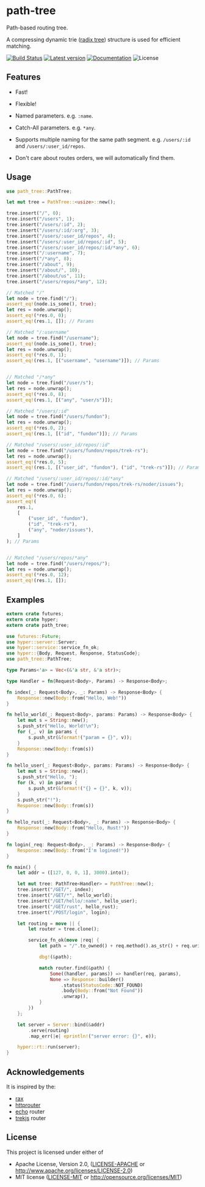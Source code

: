 # path-tree

Path-based routing tree.

A compressing dynamic trie ([radix tree]) structure is used for efficient matching.

[![Build Status](https://travis-ci.org/trek-rs/path-tree.svg?branch=master)](https://travis-ci.org/trek-rs/path-tree)
[![Latest version](https://img.shields.io/crates/v/path-tree.svg)](https://crates.io/crates/path-tree)
[![Documentation](https://docs.rs/path-tree/badge.svg)](https://docs.rs/path-tree)
![License](https://img.shields.io/crates/l/path-tree.svg)

## Features

- Fast!

- Flexible!

- Named parameters. e.g. `:name`.

- Catch-All parameters. e.g. `*any`.

- Supports multiple naming for the same path segment. e.g. `/users/:id` and `/users/:user_id/repos`.

- Don't care about routes orders, we will automatically find them.

## Usage

```rust
use path_tree::PathTree;

let mut tree = PathTree::<usize>::new();

tree.insert("/", 0);
tree.insert("/users", 1);
tree.insert("/users/:id", 2);
tree.insert("/users/:id/:org", 3);
tree.insert("/users/:user_id/repos", 4);
tree.insert("/users/:user_id/repos/:id", 5);
tree.insert("/users/:user_id/repos/:id/*any", 6);
tree.insert("/:username", 7);
tree.insert("/*any", 8);
tree.insert("/about", 9);
tree.insert("/about/", 10);
tree.insert("/about/us", 11);
tree.insert("/users/repos/*any", 12);

// Matched "/"
let node = tree.find("/");
assert_eq!(node.is_some(), true);
let res = node.unwrap();
assert_eq!(*res.0, 0);
assert_eq!(res.1, []); // Params

// Matched "/:username"
let node = tree.find("/username");
assert_eq!(node.is_some(), true);
let res = node.unwrap();
assert_eq!(*res.0, 1);
assert_eq!(res.1, [("username", "username")]); // Params


// Matched "/*any"
let node = tree.find("/user/s");
let res = node.unwrap();
assert_eq!(*res.0, 8);
assert_eq!(res.1, [("any", "user/s")]);

// Matched "/users/:id"
let node = tree.find("/users/fundon");
let res = node.unwrap();
assert_eq!(*res.0, 2);
assert_eq!(res.1, [("id", "fundon")]); // Params

// Matched "/users/:user_id/repos/:id"
let node = tree.find("/users/fundon/repos/trek-rs");
let res = node.unwrap();
assert_eq!(*res.0, 5);
assert_eq!(res.1, [("user_id", "fundon"), ("id", "trek-rs")]); // Params

// Matched "/users/:user_id/repos/:id/*any"
let node = tree.find("/users/fundon/repos/trek-rs/noder/issues");
let res = node.unwrap();
assert_eq!(*res.0, 6);
assert_eq!(
    res.1,
    [
        ("user_id", "fundon"),
        ("id", "trek-rs"),
        ("any", "noder/issues"),
    ]
); // Params


// Matched "/users/repos/*any"
let node = tree.find("/users/repos/");
let res = node.unwrap();
assert_eq!(*res.0, 12);
assert_eq!(res.1, []);
```

## Examples

```rust
extern crate futures;
extern crate hyper;
extern crate path_tree;

use futures::Future;
use hyper::server::Server;
use hyper::service::service_fn_ok;
use hyper::{Body, Request, Response, StatusCode};
use path_tree::PathTree;

type Params<'a> = Vec<(&'a str, &'a str)>;

type Handler = fn(Request<Body>, Params) -> Response<Body>;

fn index(_: Request<Body>, _: Params) -> Response<Body> {
    Response::new(Body::from("Hello, Web!"))
}

fn hello_world(_: Request<Body>, params: Params) -> Response<Body> {
    let mut s = String::new();
    s.push_str("Hello, World!\n");
    for (_, v) in params {
        s.push_str(&format!("param = {}", v));
    }
    Response::new(Body::from(s))
}

fn hello_user(_: Request<Body>, params: Params) -> Response<Body> {
    let mut s = String::new();
    s.push_str("Hello, ");
    for (k, v) in params {
        s.push_str(&format!("{} = {}", k, v));
    }
    s.push_str("!");
    Response::new(Body::from(s))
}

fn hello_rust(_: Request<Body>, _: Params) -> Response<Body> {
    Response::new(Body::from("Hello, Rust!"))
}

fn login(_req: Request<Body>, _: Params) -> Response<Body> {
    Response::new(Body::from("I'm logined!"))
}

fn main() {
    let addr = ([127, 0, 0, 1], 3000).into();

    let mut tree: PathTree<Handler> = PathTree::new();
    tree.insert("/GET/", index);
    tree.insert("/GET/*", hello_world);
    tree.insert("/GET/hello/:name", hello_user);
    tree.insert("/GET/rust", hello_rust);
    tree.insert("/POST/login", login);

    let routing = move || {
        let router = tree.clone();

        service_fn_ok(move |req| {
            let path = "/".to_owned() + req.method().as_str() + req.uri().path();

            dbg!(&path);

            match router.find(&path) {
                Some((handler, params)) => handler(req, params),
                None => Response::builder()
                    .status(StatusCode::NOT_FOUND)
                    .body(Body::from("Not Found"))
                    .unwrap(),
            }
        })
    };

    let server = Server::bind(&addr)
        .serve(routing)
        .map_err(|e| eprintln!("server error: {}", e));

    hyper::rt::run(server);
}
```

## Acknowledgements

It is inspired by the:

- [rax]
- [httprouter]
- [echo] router
- [trekjs] router

## License

This project is licensed under either of

- Apache License, Version 2.0, ([LICENSE-APACHE](LICENSE-APACHE) or
  http://www.apache.org/licenses/LICENSE-2.0)
- MIT license ([LICENSE-MIT](LICENSE-MIT) or
  http://opensource.org/licenses/MIT)

[radix tree]: https://github.com/trek-rs/radix-tree
[rax]: https://github.com/antirez/rax
[httprouter]: https://github.com/julienschmidt/httprouter
[echo]: https://github.com/labstack/echo
[trekjs]: https://github.com/trekjs/router
